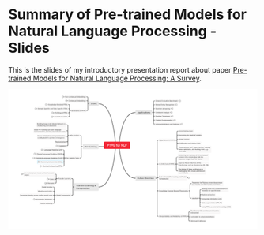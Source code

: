 # Summary of Pre-trained Models for Natural Language Processing - Slides
This is the slides of my introductory presentation report about paper [Pre-trained Models for Natural Language Processing: A Survey](https://arxiv.org/pdf/2003.08271.pdf).

![](Structure.png)
